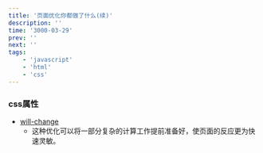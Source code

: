 ```yaml
---
title: '页面优化你都做了什么(续)'
description: ''
time: '3000-03-29'
prev: ''
next: ''
tags:
    - 'javascript'
    - 'html'
    - 'css'
---
```


### css属性

+ [will-change](https://developer.mozilla.org/zh-CN/docs/Web/CSS/will-change)
    -  这种优化可以将一部分复杂的计算工作提前准备好，使页面的反应更为快速灵敏。